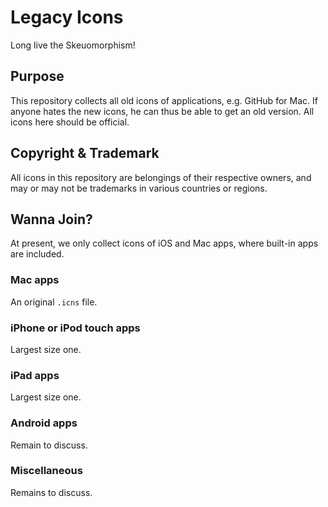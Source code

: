 # Legacy Icons

Long live the Skeuomorphism!

## Purpose

This repository collects all old icons of applications, e.g. GitHub for Mac. If anyone hates the new icons, he can thus be able to get an old version. All icons here should be official.

## Copyright & Trademark

All icons in this repository are belongings of their respective owners, and may or may not be trademarks in various countries or regions.

## Wanna Join?

At present, we only collect icons of iOS and Mac apps, where built-in apps are included.

### Mac apps

An original `.icns` file.

### iPhone or iPod touch apps

Largest size one.

### iPad apps

Largest size one.

### Android apps

Remain to discuss.

### Miscellaneous

Remains to discuss.